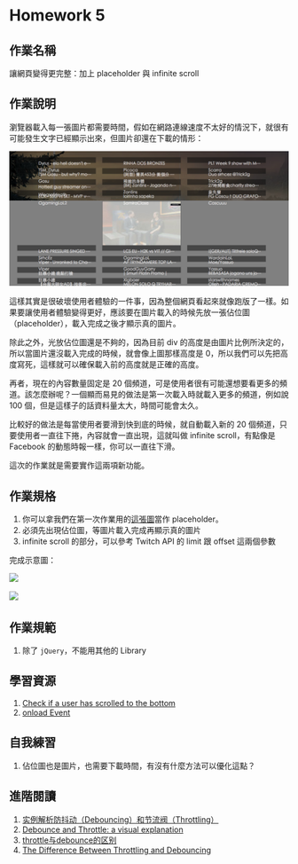 # Homework 5

## 作業名稱

讓網頁變得更完整：加上 placeholder 與 infinite scroll

## 作業說明

瀏覽器載入每一張圖片都需要時間，假如在網路連線速度不太好的情況下，就很有可能發生文字已經顯示出來，但圖片卻還在下載的情形：

![](images/hw5_broken.png)

這樣其實是很破壞使用者體驗的一件事，因為整個網頁看起來就像跑版了一樣。如果要讓使用者體驗變得更好，應該要在圖片載入的時候先放一張佔位圖（placeholder），載入完成之後才顯示真的圖片。

除此之外，光放佔位圖還是不夠的，因為目前 div 的高度是由圖片比例所決定的，所以當圖片還沒載入完成的時候，就會像上圖那樣高度是 0，所以我們可以先把高度寫死，這樣就可以確保載入前的高度就是正確的高度。

再者，現在的內容數量固定是 20 個頻道，可是使用者很有可能還想要看更多的頻道。該怎麼辦呢？一個顯而易見的做法是第一次載入時就載入更多的頻道，例如說 100 個，但是這樣子的話資料量太大，時間可能會太久。

比較好的做法是每當使用者要滑到快到底的時候，就自動載入新的 20 個頻道，只要使用者一直往下捲，內容就會一直出現，這就叫做 infinite scroll，有點像是 Facebook 的動態時報一樣，你可以一直往下滑。

這次的作業就是需要實作這兩項新功能。

## 作業規格

1. 你可以拿我們在第一次作業用的[這張圖](https://static-cdn.jtvnw.net/ttv-static/404_preview-320x180.jpg)當作 placeholder。
2. 必須先出現佔位圖，等圖片載入完成再顯示真的圖片
3. infinite scroll 的部分，可以參考 Twitch API 的 limit 跟 offset 這兩個參數

完成示意圖：

![](http://g.recordit.co/Iqw49b7Uag.gif)

![](http://g.recordit.co/gu4hwKWAMC.gif)

## 作業規範

1. 除了 `jQuery`，不能用其他的 Library


## 學習資源

1. [Check if a user has scrolled to the bottom](http://stackoverflow.com/questions/3898130/check-if-a-user-has-scrolled-to-the-bottom)
2. [onload Event](https://www.w3schools.com/jsref/event_onload.asp)


## 自我練習

1. 佔位圖也是圖片，也需要下載時間，有沒有什麼方法可以優化這點？


## 進階閱讀
1. [实例解析防抖动（Debouncing）和节流阀（Throttling）](http://jinlong.github.io/2016/04/24/Debouncing-and-Throttling-Explained-Through-Examples/)
2. [Debounce and Throttle: a visual explanation](http://drupalmotion.com/article/debounce-and-throttle-visual-explanation)
3. [throttle与debounce的区别](https://segmentfault.com/a/1190000004909376)
4. [The Difference Between Throttling and Debouncing](https://css-tricks.com/the-difference-between-throttling-and-debouncing/)